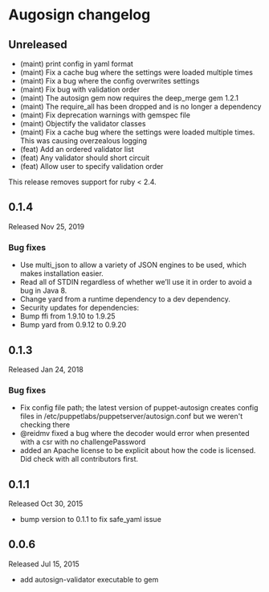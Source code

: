 # Augosign changelog

## Unreleased
* (maint) print config in yaml format
* (maint) Fix a cache bug where the settings were loaded multiple times
* (maint) Fix a bug where the config overwrites settings
* (maint) Fix bug with validation order
* (maint) The autosign gem now requires the deep_merge gem 1.2.1
* (maint) The require_all has been dropped and is no longer a dependency
* (maint) Fix deprecation warnings with gemspec file
* (maint) Objectify the validator classes
* (maint) Fix a cache bug where the settings were loaded multiple times.
    This was causing overzealous logging
* (feat) Add an ordered validator list
* (feat) Any validator should short circuit
* (feat) Allow user to specify validation order

This release removes support for ruby < 2.4.

## 0.1.4
Released Nov 25, 2019 

### Bug fixes

* Use multi_json to allow a variety of JSON engines to be used, which makes installation easier.
* Read all of STDIN regardless of whether we’ll use it in order to avoid a bug in Java 8.
* Change yard from a runtime dependency to a dev dependency.
* Security updates for dependencies:
* Bump ffi from 1.9.10 to 1.9.25
* Bump yard from 0.9.12 to 0.9.20

## 0.1.3
Released Jan 24, 2018

### Bug fixes

* Fix config file path; the latest version of puppet-autosign creates config files in /etc/puppetlabs/puppetserver/autosign.conf but we weren't checking there
* @reidmv fixed a bug where the decoder would error when presented with a csr with no challengePassword
* added an Apache license to be explicit about how the code is licensed. Did check with all contributors first.

## 0.1.1
Released Oct 30, 2015

* bump version to 0.1.1 to fix safe_yaml issue

## 0.0.6 
Released Jul 15, 2015

* add autosign-validator executable to gem
